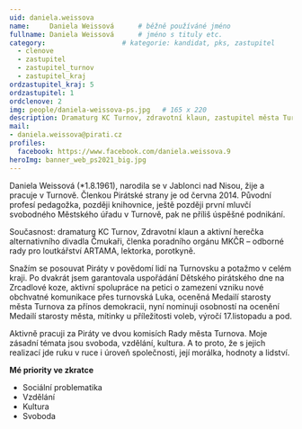 ```yaml
---
uid: daniela.weissova
name:     Daniela Weissová  	# běžně používáné jméno
fullname: Daniela Weissová  	# jméno s tituly etc.
category:                 	# kategorie: kandidat, pks, zastupitel
  - clenove
  - zastupitel
  - zastupitel_turnov
  - zastupitel_kraj
ordzastupitel_kraj: 5
ordzastupitel: 1  
ordclenove: 2  
img: people/daniela-weissova-ps.jpg   # 165 x 220
description: Dramaturg KC Turnov, zdravotní klaun, zastupitel města Turnov, krajská zastupitelka.            	# kratký popis, max 160 znaků
mail:
- daniela.weissova@pirati.cz
profiles:
  facebook: https://www.facebook.com/daniela.weissova.9
heroImg: banner_web_ps2021_big.jpg
---
```


Daniela Weissová (*1.8.1961), narodila se v Jablonci nad Nisou, žije a pracuje v Turnově. Členkou Pirátské strany je od června 2014.
Původní profesí pedagožka, později knihovnice, ještě později první mluvčí svobodného Městského úřadu v Turnově, pak ne příliš úspěšné podnikání.

Současnost: dramaturg KC Turnov, Zdravotní klaun a aktivní herečka alternativního divadla Čmukaři, členka poradního orgánu MKČR – odborné rady pro loutkářství ARTAMA, lektorka, porotkyně. 

Snažím se posouvat Piráty v povědomí lidí na Turnovsku a potažmo v celém kraji.
Po dvakrát jsem garantovala uspořádání Dětského pirátského dne na Zrcadlové koze, aktivní spolupráce na petici o zamezení vzniku nové obchvatné komunikace přes turnovská Luka, oceněná Medailí starosty města Turnova za přínos demokracii, nyní nominuji osobností na ocenění Medailí starosty města, mítinky u příležitosti voleb, výročí 17.listopadu a pod.

Aktivně pracuji za Piráty ve dvou komisích Rady města Turnova. Moje zásadní témata jsou svoboda, vzdělání, kultura. A to proto, že s jejich realizací jde ruku v ruce i úroveň společnosti, její morálka, hodnoty a lidství.
 
**Mé priority ve zkratce**

- Sociální problematika
- Vzdělání
- Kultura 
- Svoboda 
